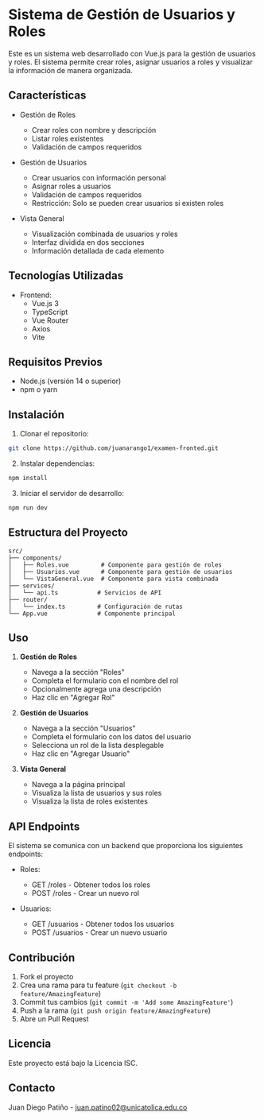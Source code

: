 # Sistema de Gestión de Usuarios y Roles

Este es un sistema web desarrollado con Vue.js para la gestión de usuarios y roles. El sistema permite crear roles, asignar usuarios a roles y visualizar la información de manera organizada.

## Características

- Gestión de Roles
  - Crear roles con nombre y descripción
  - Listar roles existentes
  - Validación de campos requeridos

- Gestión de Usuarios
  - Crear usuarios con información personal
  - Asignar roles a usuarios
  - Validación de campos requeridos
  - Restricción: Solo se pueden crear usuarios si existen roles

- Vista General
  - Visualización combinada de usuarios y roles
  - Interfaz dividida en dos secciones
  - Información detallada de cada elemento

## Tecnologías Utilizadas

- Frontend:
  - Vue.js 3
  - TypeScript
  - Vue Router
  - Axios
  - Vite

## Requisitos Previos

- Node.js (versión 14 o superior)
- npm o yarn

## Instalación

1. Clonar el repositorio:
```bash
git clone https://github.com/juanarango1/examen-fronted.git
```

2. Instalar dependencias:
```bash
npm install
```

3. Iniciar el servidor de desarrollo:
```bash
npm run dev
```

## Estructura del Proyecto

```
src/
├── components/
│   ├── Roles.vue         # Componente para gestión de roles
│   ├── Usuarios.vue      # Componente para gestión de usuarios
│   └── VistaGeneral.vue  # Componente para vista combinada
├── services/
│   └── api.ts           # Servicios de API
├── router/
│   └── index.ts         # Configuración de rutas
└── App.vue              # Componente principal
```

## Uso

1. **Gestión de Roles**
   - Navega a la sección "Roles"
   - Completa el formulario con el nombre del rol
   - Opcionalmente agrega una descripción
   - Haz clic en "Agregar Rol"

2. **Gestión de Usuarios**
   - Navega a la sección "Usuarios"
   - Completa el formulario con los datos del usuario
   - Selecciona un rol de la lista desplegable
   - Haz clic en "Agregar Usuario"

3. **Vista General**
   - Navega a la página principal
   - Visualiza la lista de usuarios y sus roles
   - Visualiza la lista de roles existentes

## API Endpoints

El sistema se comunica con un backend que proporciona los siguientes endpoints:

- Roles:
  - GET /roles - Obtener todos los roles
  - POST /roles - Crear un nuevo rol

- Usuarios:
  - GET /usuarios - Obtener todos los usuarios
  - POST /usuarios - Crear un nuevo usuario

## Contribución

1. Fork el proyecto
2. Crea una rama para tu feature (`git checkout -b feature/AmazingFeature`)
3. Commit tus cambios (`git commit -m 'Add some AmazingFeature'`)
4. Push a la rama (`git push origin feature/AmazingFeature`)
5. Abre un Pull Request

## Licencia

Este proyecto está bajo la Licencia ISC.

## Contacto

Juan Diego Patiño - juan.patino02@unicatolica.edu.co

